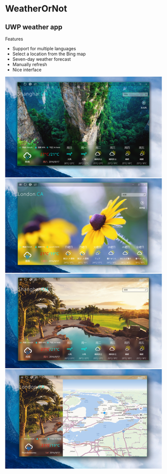 # WeatherOrNot
UWP weather app
----

Features

- Support for multiple languages
- Select a location from the Bing map
- Seven-day weather forecast
- Manually refresh
- Nice interface


![](1.png)
![](2.png)
![](3.png)
![](4.png)
